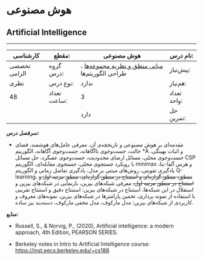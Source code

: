 # هوش مصنوعی
## Artificial Intelligence
_______________________________________________________________________________
| کارشناسی     | مقطع:       | هوش مصنوعی                                                                                | نام درس:    |
| ------------ | ----------- | ----------------------------------------------------------------------------------------- | ----------- |
| تخصصی الزامی | گروه درس:   | [مبانی منطق و نظریه مجموعه‌ها](../mandatory/Fundamentals-of-Logic.md) ، طراحی الگوریتم‌ها | پیش‌نیاز:   |
| نظری         | نوع درس:    | ندارد                                                                                     | هم‌نیاز:    |
| 48           | تعداد ساعت: | 3                                                                                         | تعداد واحد: |
|              |             |  دارد                                                                                     | حل تمرین:   |

**سرفصل درس:**


- مقدمه‌ای بر هوش مصنوعی و تاریخچه‌ی آن، معرفی عامل‌های هوشمند، فضای حالت، جست‌وجوی ناآگاهانه، جست‌وجوی آگاهانه، الگوریتم \*A و اثبات بهینگی، جست‌وجوی محلی، مسائل ارضای محدودیت، جست‌وجوی عقبگرد، حل مسائل CSP با رویکرد جستجوی محلی، جستجوی مقابله‌ای، الگوریتم minimax و هرس آلفا-بتا، یادگیری تقویتی، روش‌های مبتنی بر مدل، یادگیری تفاضل زمانی  و الگوریتم Q-learning، ~~منطق، منطق گزاره‌ای  و استنتاج  در منطق گزاره‌ای، منطق مرتبه اول  و استنتاج در منطق مرتبه اول،~~ معرفی شبکه‌های بیزین، بازنمایی  در شبکه‌های بیزین و استقلال  در این شبکه‌ها، استنتاج در شبکه‌های بیزین: استنتاج دقیق و استنتاج تقریبی با استفاده از نمونه برداری، تخمین پارامترها در شبکه‌های بیزین، نمونه‌های معروف و کاربردی از شبکه‌های بیزین: مدل مارکوف، مدل مخفی مارکوف، دسته‌بند بیز ساده.

**منابع:**


- Russell, S., & Norvig, P., (2020), Artificial intelligence: a modern approach, 4th Edition, PEARSON SERIES.

- Berkeley notes in Intro to Artificial Intelligence course: <https://inst.eecs.berkeley.edu/~cs188>
